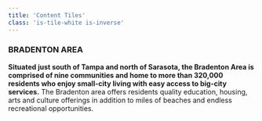 ```yaml
---
title: 'Content Tiles'
class: 'is-tile-white is-inverse'
---
```


### BRADENTON AREA

**Situated just south of Tampa and north of Sarasota, the Bradenton Area is comprised of nine communities and home to more than 320,000 residents who enjoy small-city living with easy access to big-city services.** The Bradenton area offers residents quality education, housing, arts and culture offerings in addition to miles of beaches and endless recreational opportunities.
